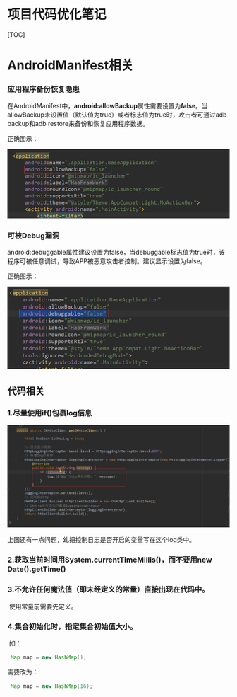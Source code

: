 # 项目代码优化笔记

[TOC]

# AndroidManifest相关

### 应用程序备份恢复隐患

​	在AndroidManifest中，**android:allowBackup**属性需要设置为**false**。当allowBackup未设置值（默认值为true）或者标志值为true时，攻击者可通过adb backup和adb restore来备份和恢复应用程序数据。

正确图示：

 ![1](1.png)

### 可被Debug漏洞

​	android:debuggable属性建议设置为false，当debuggable标志值为true时，该程序可被任意调试，导致APP被恶意攻击者控制。建议显示设置为false。

正确图示：

 ![2](2.png)



## 代码相关

### 1.尽量使用if()包裹log信息

 ![3](3.png)

上图还有一点问题，乣把控制日志是否开启的变量写在这个log类中。

### 2.获取当前时间用System.currentTimeMillis()，而不要用new Date().getTime()

### 3.不允许任何魔法值（即未经定义的常量）直接出现在代码中。

​	使用常量前需要先定义。

### 4.集合初始化时，指定集合初始值大小。

​	如：

~~~~JAVA
 Map map = new HashMap();
~~~~

需要改为：

~~~~JAVA
 Map map = new HashMap(16);
~~~~



